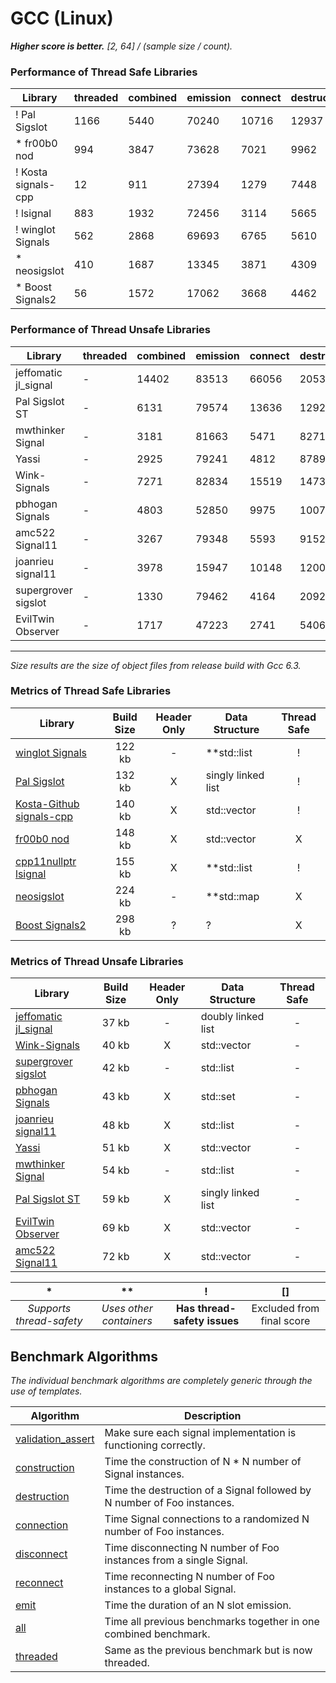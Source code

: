 
# GCC (Linux)

**_Higher score is better._** _[2, 64] / (sample size / count)._

### Performance of Thread Safe Libraries

| Library | threaded | combined | emission | connect | destruct | construct | score |
|---------|----------|----------|----------|---------|----------|-----------|-------|
| ! Pal Sigslot | 1166 | 5440 | 70240 | 10716 | 12937 | 163314 | 263813 |
| * fr00b0 nod | 994 | 3847 | 73628 | 7021 | 9962 | 164957 | 260409 |
| ! Kosta signals-cpp | 12 | 911 | 27394 | 1279 | 7448 | 192119 | 229164 |
| ! lsignal | 883 | 1932 | 72456 | 3114 | 5665 | 142482 | 226531 |
| ! winglot Signals | 562 | 2868 | 69693 | 6765 | 5610 | 54596 | 140094 |
| * neosigslot | 410 | 1687 | 13345 | 3871 | 4309 | 90011 | 113634 |
| * Boost Signals2 | 56 | 1572 | 17062 | 3668 | 4462 | 15082 | 41902 |

### Performance of Thread Unsafe Libraries

| Library | threaded | combined | emission | connect | destruct | construct | score |
|---------|----------|----------|----------|---------|----------|-----------|-------|
| jeffomatic jl_signal | - | 14402 | 83513 | 66056 | 20536 | 124488 | 308996 |
| Pal Sigslot ST | - | 6131 | 79574 | 13636 | 12923 | 174087 | 286351 |
| mwthinker Signal | - | 3181 | 81663 | 5471 | 8271 | 174375 | 272962 |
| Yassi | - | 2925 | 79241 | 4812 | 8789 | 168052 | 263818 |
| Wink-Signals | - | 7271 | 82834 | 15519 | 14730 | 141276 | 261631 |
| pbhogan Signals | - | 4803 | 52850 | 9975 | 10074 | 179176 | 256877 |
| amc522 Signal11 | - | 3267 | 79348 | 5593 | 9152 | 158937 | 256297 |
| joanrieu signal11 | - | 3978 | 15947 | 10148 | 12002 | 187540 | 229615 |
| supergrover sigslot | - | 1330 | 79462 | 4164 | 2092 | 138097 | 225145 |
| EvilTwin Observer | - | 1717 | 47223 | 2741 | 5406 | 141403 | 198489 |

___
_Size results are the size of object files from release build with Gcc 6.3._

### Metrics of Thread Safe Libraries

| Library | Build Size | Header Only | Data Structure | Thread Safe |
| ------- |:----------:|:-----------:| -------------- |:-----------:|
| [winglot Signals](https://github.com/winglot/Signals) | 122 kb | - | **std::list | ! |
| [Pal Sigslot](https://github.com/palacaze/sigslot) | 132 kb | X | singly linked list | ! |
| [Kosta-Github signals-cpp](https://github.com/Kosta-Github/signals-cpp) | 140 kb | X | std::vector | ! |
| [fr00b0 nod](https://github.com/fr00b0/nod) | 148 kb | X | std::vector | X |
| [cpp11nullptr lsignal](https://github.com/cpp11nullptr/lsignal) | 155 kb | X | **std::list | ! |
| [neosigslot](http://www.i42.co.uk/stuff/neosigslot.htm) | 224 kb | - | **std::map | X |
| [Boost Signals2](http://www.boost.org/doc/libs/1_58_0/doc/html/signals2.html) | 298 kb | ? | ? | X |

### Metrics of Thread Unsafe Libraries

| Library | Build Size | Header Only | Data Structure | Thread Safe |
| ------- |:----------:|:-----------:| -------------- |:-----------:|
| [jeffomatic jl_signal](https://github.com/jeffomatic/jl_signal) | 37 kb | - | doubly linked list | - |
| [Wink-Signals](https://github.com/miguelmartin75/Wink-Signals) | 40 kb | X | std::vector | - |
| [supergrover sigslot](https://github.com/supergrover/sigslot) | 42 kb | - | std::list | - |
| [pbhogan Signals](https://github.com/pbhogan/Signals) | 43 kb | X | std::set | - |
| [joanrieu signal11](https://github.com/joanrieu/signal11) | 48 kb | X | std::list | - |
| [Yassi](http://www.codeproject.com/Articles/867044/Yassi-Yet-Another-Signal-Slot-Implementation) | 51 kb | X | std::vector | - |
| [mwthinker Signal](https://github.com/mwthinker/Signal) | 54 kb | - | std::list | - |
| [Pal Sigslot ST](https://github.com/palacaze/sigslot) | 59 kb | X | singly linked list | - |
| [EvilTwin Observer](http://eviltwingames.com/blog/the-observer-pattern-revisited/) | 69 kb | X | std::vector | - |
| [amc522 Signal11](https://github.com/amc522/Signal11) | 72 kb | X | std::vector | - |

| * | ** | ! | [] |
|:-:|:--:|:-:|:--:|
| _Supports thread-safety_ | _Uses other containers_ | **Has thread-safety issues** | Excluded from final score |

Benchmark Algorithms
--------------------

_The individual benchmark algorithms are completely generic through the use of templates._

| Algorithm | Description |
| --------- | ----------- |
| [validation_assert](benchmark.hpp#L19) | Make sure each signal implementation is functioning correctly. |
| [construction](benchmark.hpp#L48) | Time the construction of N * N number of Signal instances. |
| [destruction](benchmark.hpp#L66) | Time the destruction of a Signal followed by N number of Foo instances. |
| [connection](benchmark.hpp#L88) | Time Signal connections to a randomized N number of Foo instances. |
| [disconnect](benchmark.hpp#L111) | Time disconnecting N number of Foo instances from a single Signal. |
| [reconnect](benchmark.hpp#L138) | Time reconnecting N number of Foo instances to a global Signal. |
| [emit](benchmark.hpp#L162) | Time the duration of an N slot emission. |
| [all](benchmark.hpp#L187) | Time all previous benchmarks together in one combined benchmark. |
| [threaded](benchmark.hpp#L211) | Same as the previous benchmark but is now threaded. |
<br/>
